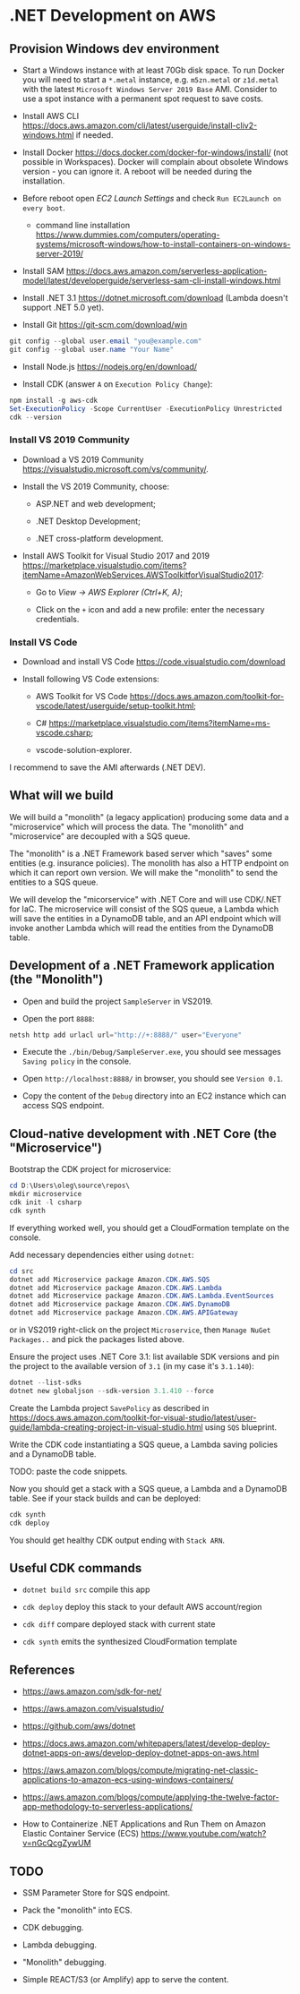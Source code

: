 # .NET Development on AWS

## Provision Windows dev environment

- Start a Windows instance with at least 70Gb disk space. To run Docker you will need to start a `*.metal` instance, e.g. `m5zn.metal` or `z1d.metal` with the latest `Microsoft Windows Server 2019 Base` AMI. Consider to use a spot instance with a permanent spot request to save costs.

- Install AWS CLI <https://docs.aws.amazon.com/cli/latest/userguide/install-cliv2-windows.html> if needed.

- Install Docker <https://docs.docker.com/docker-for-windows/install/> (not possible in Workspaces). Docker will complain about obsolete Windows version - you can ignore it. A reboot will be needed during the installation.

- Before reboot open _EC2 Launch Settings_ and check `Run EC2Launch on every boot`.

  - command line installation <https://www.dummies.com/computers/operating-systems/microsoft-windows/how-to-install-containers-on-windows-server-2019/>

- Install SAM <https://docs.aws.amazon.com/serverless-application-model/latest/developerguide/serverless-sam-cli-install-windows.html>

- Install .NET 3.1 <https://dotnet.microsoft.com/download> (Lambda doesn't support .NET 5.0 yet).

- Install Git <https://git-scm.com/download/win>

```powershell
git config --global user.email "you@example.com"
git config --global user.name "Your Name"
```

- Install Node.js <https://nodejs.org/en/download/>

- Install CDK (answer `A` on `Execution Policy Change`):

```powershell
npm install -g aws-cdk
Set-ExecutionPolicy -Scope CurrentUser -ExecutionPolicy Unrestricted
cdk --version
```

### Install VS 2019 Community

- Download a VS 2019 Community <https://visualstudio.microsoft.com/vs/community/>.

- Install the VS 2019 Community, choose:

  - ASP.NET and web development;

  - .NET Desktop Development;

  - .NET cross-platform development.

- Install AWS Toolkit for Visual Studio 2017 and 2019 <https://marketplace.visualstudio.com/items?itemName=AmazonWebServices.AWSToolkitforVisualStudio2017>:

  - Go to _View -> AWS Explorer (Ctrl+K, A)_;

  - Click on the `+` icon and add a new profile: enter the necessary credentials.

### Install VS Code

- Download and install VS Code <https://code.visualstudio.com/download>

- Install following VS Code extensions:

  - AWS Toolkit for VS Code <https://docs.aws.amazon.com/toolkit-for-vscode/latest/userguide/setup-toolkit.html>;

  - C# <https://marketplace.visualstudio.com/items?itemName=ms-vscode.csharp>;

  - vscode-solution-explorer.

I recommend to save the AMI afterwards (.NET DEV).

## What will we build

We will build a "monolith" (a legacy application) producing some data and a "microservice" which will process the data. The "monolith" and "microservice" are decoupled with a SQS queue.

The "monolith" is a .NET Framework based server which "saves" some entities (e.g. insurance policies). The monolith has also a HTTP endpoint on which it can report own version. We will make the "monolith" to send the entities to a SQS queue.

We will develop the "micorservice" with .NET Core and will use CDK/.NET for IaC. The microservice will consist of the SQS queue, a Lambda which will save the entities in a DynamoDB table, and an API endpoint which will invoke another Lambda which will read the entities from the DynamoDB table.

## Development of a .NET Framework application (the "Monolith")

- Open and build the project `SampleServer` in VS2019.

- Open the port `8888`:

```powershell
netsh http add urlacl url="http://+:8888/" user="Everyone"
```

- Execute the `./bin/Debug/SampleServer.exe`, you should see messages `Saving policy` in the console.

- Open `http://localhost:8888/` in browser, you should see `Version 0.1`.

- Copy the content of the `Debug` directory into an EC2 instance which can access SQS endpoint.

## Cloud-native development with .NET Core (the "Microservice")

Bootstrap the CDK project for microservice:

```powershell
cd D:\Users\oleg\source\repos\
mkdir microservice
cdk init -l csharp
cdk synth
```

If everything worked well, you should get a CloudFormation template on the console.

Add necessary dependencies either using `dotnet`:

```powershell
cd src
dotnet add Microservice package Amazon.CDK.AWS.SQS
dotnet add Microservice package Amazon.CDK.AWS.Lambda
dotnet add Microservice package Amazon.CDK.AWS.Lambda.EventSources
dotnet add Microservice package Amazon.CDK.AWS.DynamoDB
dotnet add Microservice package Amazon.CDK.AWS.APIGateway
```

or in VS2019 right-click on the project `Microservice`, then `Manage NuGet Packages..` and pick the packages listed above.

Ensure the project uses .NET Core 3.1: list available SDK versions and pin the project to the available version of `3.1` (in my case it's `3.1.140`):

```powershell
dotnet --list-sdks
dotnet new globaljson --sdk-version 3.1.410 --force
```

Create the Lambda project `SavePolicy` as described in <https://docs.aws.amazon.com/toolkit-for-visual-studio/latest/user-guide/lambda-creating-project-in-visual-studio.html> using `SQS` blueprint.

Write the CDK code instantiating a SQS queue, a Lambda saving policies and a DynamoDB table.

TODO: paste the code snippets.

Now you should get a stack with a SQS queue, a Lambda and a DynamoDB table. See if your stack builds and can be deployed:

```powershell
cdk synth
cdk deploy
```

You should get healthy CDK output ending with `Stack ARN`.

## Useful CDK commands

- `dotnet build src` compile this app

- `cdk deploy`       deploy this stack to your default AWS account/region

- `cdk diff`         compare deployed stack with current state

- `cdk synth`        emits the synthesized CloudFormation template

## References

- <https://aws.amazon.com/sdk-for-net/>

- <https://aws.amazon.com/visualstudio/>

- <https://github.com/aws/dotnet>

- <https://docs.aws.amazon.com/whitepapers/latest/develop-deploy-dotnet-apps-on-aws/develop-deploy-dotnet-apps-on-aws.html>

- <https://aws.amazon.com/blogs/compute/migrating-net-classic-applications-to-amazon-ecs-using-windows-containers/>

- <https://aws.amazon.com/blogs/compute/applying-the-twelve-factor-app-methodology-to-serverless-applications/>

- How to Containerize .NET Applications and Run Them on Amazon Elastic Container Service (ECS) <https://www.youtube.com/watch?v=nGcQcgZywUM>

## TODO

- SSM Parameter Store for SQS endpoint.

- Pack the "monolith" into ECS.

- CDK debugging.

- Lambda debugging.

- "Monolith" debugging.

- Simple REACT/S3 (or Amplify) app to serve the content. 